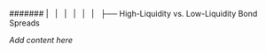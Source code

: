####### |   |   |   |   |   |   ├── High-Liquidity vs. Low-Liquidity Bond Spreads

*Add content here*